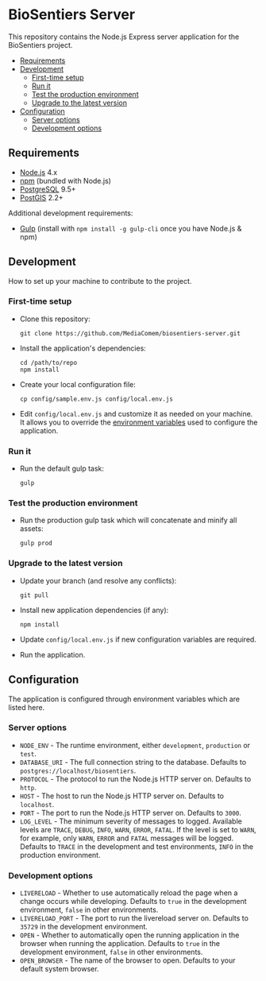 # BioSentiers Server

This repository contains the Node.js Express server application for the BioSentiers project.

* [Requirements](#requirements)
* [Development](#dev)
  * [First-time setup](#setup)
  * [Run it](#dev-run)
  * [Test the production environment](#prod-run)
  * [Upgrade to the latest version](#upgrade)
* [Configuration](#config)
  * [Server options](#config-server)
  * [Development options](#config-dev)





<a name="requirements"></a>
## Requirements

* [Node.js](https://nodejs.org) 4.x
* [npm](https://www.npmjs.com) (bundled with Node.js)
* [PostgreSQL](https://www.postgresql.org) 9.5+
* [PostGIS](http://postgis.net) 2.2+

Additional development requirements:

* [Gulp](http://gulpjs.com) (install with `npm install -g gulp-cli` once you have Node.js & npm)





<a name="dev"></a>
## Development

How to set up your machine to contribute to the project.



<a name="setup"></a>
### First-time setup

* Clone this repository:

      git clone https://github.com/MediaComem/biosentiers-server.git

* Install the application's dependencies:

      cd /path/to/repo
      npm install

* Create your local configuration file:

      cp config/sample.env.js config/local.env.js

* Edit `config/local.env.js` and customize it as needed on your machine.
  It allows you to override the [environment variables](#config) used to configure the application.



<a name="dev-run"></a>
### Run it

* Run the default gulp task:

      gulp



<a name="prod-run"></a>
### Test the production environment

* Run the production gulp task which will concatenate and minify all assets:

      gulp prod



<a name="upgrade"></a>
### Upgrade to the latest version

* Update your branch (and resolve any conflicts):

      git pull

* Install new application dependencies (if any):

      npm install

* Update `config/local.env.js` if new configuration variables are required.

* Run the application.





<a name="config"></a>
## Configuration

The application is configured through environment variables which are listed here.



<a name="config-server"></a>
### Server options

* `NODE_ENV` - The runtime environment, either `development`, `production` or `test`.
* `DATABASE_URI` - The full connection string to the database. Defaults to `postgres://localhost/biosentiers`.
* `PROTOCOL` - The protocol to run the Node.js HTTP server on. Defaults to `http`.
* `HOST` - The host to run the Node.js HTTP server on. Defaults to `localhost`.
* `PORT` - The port to run the Node.js HTTP server on. Defaults to `3000`.
* `LOG_LEVEL` - The minimum severity of messages to logged.
                Available levels are `TRACE`, `DEBUG`, `INFO`, `WARN`, `ERROR`, `FATAL`.
                If the level is set to `WARN`, for example, only `WARN`, `ERROR` and `FATAL` messages will be logged.
                Defaults to `TRACE` in the development and test environments, `INFO` in the production environment.



<a name="config-dev"></a>
### Development options

* `LIVERELOAD` - Whether to use automatically reload the page when a change occurs while developing.
                 Defaults to `true` in the development environment, `false` in other environments.
* `LIVERELOAD_PORT` - The port to run the livereload server on.
                      Defaults to `35729` in the development environment.
* `OPEN` - Whether to automatically open the running application in the browser when running the application.
           Defaults to `true` in the development environment, `false` in other environments.
* `OPEN_BROWSER` - The name of the browser to open.
                   Defaults to your default system browser.
